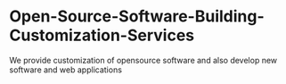 # Open-Source-Software-Building-Customization-Services
We provide customization of opensource software and also develop new software and web applications
